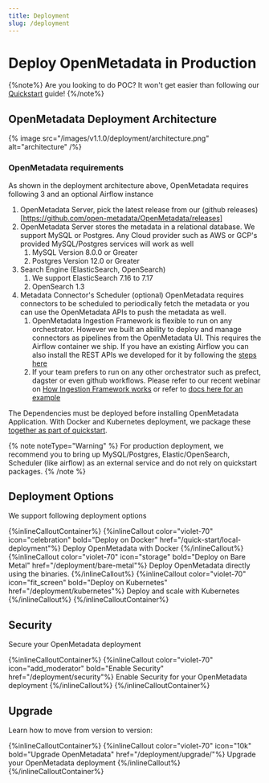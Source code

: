 ```yaml
---
title: Deployment
slug: /deployment
---
```


# Deploy OpenMetadata in Production

{%note%}
Are you looking to do POC? It won't get easier than following our [Quickstart](/quickstart) guide!
{%/note%}


## OpenMetadata Deployment Architecture

{% image
    src="/images/v1.1.0/deployment/architecture.png"
    alt="architecture" /%}

### OpenMetadata requirements

As shown in the deployment architecture above, OpenMetadata requires following 3 and an optional Airflow  instance

1. OpenMetadata Server, pick the latest release from our (github releases)[https://github.com/open-metadata/OpenMetadata/releases]
2. OpenMetadata Server stores the metadata in a relational database. We support MySQL or Postgres. Any Cloud provider such as AWS or GCP's provided MySQL/Postgres services will work as well
	1. MySQL Version 8.0.0 or Greater
	2. Postgres Version 12.0 or Greater
3. Search Engine (ElasticSearch, OpenSearch)
	1. We support ElasticSearch 7.16 to 7.17
	2. OpenSearch 1.3 
4. Metadata Connector's Scheduler (optional)
	OpenMetadata requires connectors to be scheduled to periodically fetch the metadata or you can use the OpenMetadata APIs to push the metadata as well. 
	1. OpenMetadata Ingestion Framework is flexible to run on any orchestrator. However we built an ability to deploy and manage connectors as pipelines from the OpenMetadata UI. This requires the Airflow container we ship. If you have an existing Airflow you can also install the REST APIs we developed for it by following the [steps here](https://docs.open-metadata.org/v1.1.1/deployment/ingestion/airflow)
	2. If your team prefers to run on any other orchestrator such as prefect, dagster or even github workflows. Please refer to our recent webinar on [How Ingestion Framework works](https://www.youtube.com/watch?v=i7DhG_gZMmE&list=PLa1l-WDhLreslIS_96s_DT_KdcDyU_Itv&index=10) or refer to [docs here for an example](https://docs.open-metadata.org/v1.1.1/connectors/database/snowflake)

The Dependencies must be deployed before installing OpenMetadata Application. With Docker and Kubernetes deployment, we package these [together as part of quickstart](https://docs.open-metadata.org/v1.1.1/quick-start). 

{% note noteType="Warning" %}
For production deployment, we recommend you to bring up MySQL/Postgres, Elastic/OpenSearch, Scheduler (like airflow) as an external service and do not rely on quickstart packages.
{% /note %}


## Deployment Options

We support following deployment options

{%inlineCalloutContainer%}
  {%inlineCallout
    color="violet-70"
    icon="celebration"
    bold="Deploy on Docker"
    href="/quick-start/local-deployment"%}
    Deploy OpenMetadata with Docker
  {%/inlineCallout%}
  {%inlineCallout
    color="violet-70"
    icon="storage"
    bold="Deploy on Bare Metal"
    href="/deployment/bare-metal"%}
    Deploy OpenMetadata directly using the binaries.
  {%/inlineCallout%}
  {%inlineCallout
    color="violet-70"
    icon="fit_screen"
    bold="Deploy on Kubernetes"
    href="/deployment/kubernetes"%}
    Deploy and scale with Kubernetes
  {%/inlineCallout%}
{%/inlineCalloutContainer%}

## Security

Secure your OpenMetadata deployment

{%inlineCalloutContainer%}
  {%inlineCallout
    color="violet-70"
    icon="add_moderator"
    bold="Enable Security"
    href="/deployment/security"%}
    Enable Security for your OpenMetadata deployment
  {%/inlineCallout%}
{%/inlineCalloutContainer%}

## Upgrade

Learn how to move from version to version:

{%inlineCalloutContainer%}
  {%inlineCallout
    color="violet-70"
    icon="10k"
    bold="Upgrade OpenMetadata"
    href="/deployment/upgrade/"%}
    Upgrade your OpenMetadata deployment
  {%/inlineCallout%}
{%/inlineCalloutContainer%}
